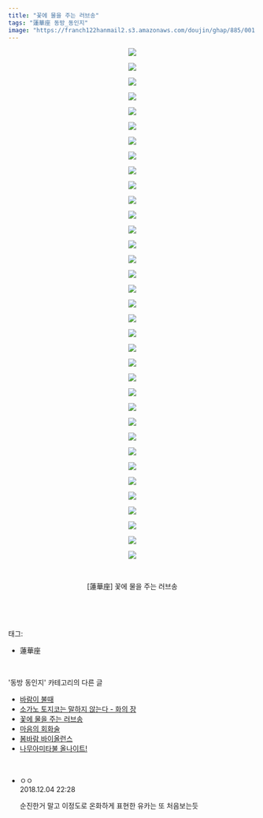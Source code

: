 ```yaml
---
title: "꽃에 물을 주는 러브송"
tags: "蓮華座 동방_동인지"
image: "https://franch122hanmail2.s3.amazonaws.com/doujin/ghap/885/001.jpg"
---
```

<div class="article">
<p style="text-align: center; clear: none; float: none;"><img src="{{ site.imgserver6 }}/ghap/885/001.jpg"/></p>
<p style="text-align: center; clear: none; float: none;"><img src="{{ site.imgserver6 }}/ghap/885/002.jpg"/></p>
<p style="text-align: center; clear: none; float: none;"><img src="{{ site.imgserver6 }}/ghap/885/003.jpg"/></p>
<p style="text-align: center; clear: none; float: none;"><img src="{{ site.imgserver6 }}/ghap/885/004.jpg"/></p>
<p style="text-align: center; clear: none; float: none;"><img src="{{ site.imgserver6 }}/ghap/885/005.jpg"/></p>
<p style="text-align: center; clear: none; float: none;"><img src="{{ site.imgserver6 }}/ghap/885/006.jpg"/></p>
<p style="text-align: center; clear: none; float: none;"><img src="{{ site.imgserver6 }}/ghap/885/007.jpg"/></p>
<p style="text-align: center; clear: none; float: none;"><img src="{{ site.imgserver6 }}/ghap/885/008.jpg"/></p>
<p style="text-align: center; clear: none; float: none;"><img src="{{ site.imgserver6 }}/ghap/885/009.jpg"/></p>
<p style="text-align: center; clear: none; float: none;"><img src="{{ site.imgserver6 }}/ghap/885/010.jpg"/></p>
<p style="text-align: center; clear: none; float: none;"><img src="{{ site.imgserver6 }}/ghap/885/011.jpg"/></p>
<p style="text-align: center; clear: none; float: none;"><img src="{{ site.imgserver6 }}/ghap/885/012.jpg"/></p>
<p style="text-align: center; clear: none; float: none;"><img src="{{ site.imgserver6 }}/ghap/885/013.jpg"/></p>
<p style="text-align: center; clear: none; float: none;"><img src="{{ site.imgserver6 }}/ghap/885/014.jpg"/></p>
<p style="text-align: center; clear: none; float: none;"><img src="{{ site.imgserver6 }}/ghap/885/015.jpg"/></p>
<p style="text-align: center; clear: none; float: none;"><img src="{{ site.imgserver6 }}/ghap/885/016.jpg"/></p>
<p style="text-align: center; clear: none; float: none;"><img src="{{ site.imgserver6 }}/ghap/885/017.jpg"/></p>
<p style="text-align: center; clear: none; float: none;"><img src="{{ site.imgserver6 }}/ghap/885/018.jpg"/></p>
<p style="text-align: center; clear: none; float: none;"><img src="{{ site.imgserver6 }}/ghap/885/019.jpg"/></p>
<p style="text-align: center; clear: none; float: none;"><img src="{{ site.imgserver6 }}/ghap/885/020.jpg"/></p>
<p style="text-align: center; clear: none; float: none;"><img src="{{ site.imgserver6 }}/ghap/885/021.jpg"/></p>
<p style="text-align: center; clear: none; float: none;"><img src="{{ site.imgserver6 }}/ghap/885/022.jpg"/></p>
<p style="text-align: center; clear: none; float: none;"><img src="{{ site.imgserver6 }}/ghap/885/023.jpg"/></p>
<p style="text-align: center; clear: none; float: none;"><img src="{{ site.imgserver6 }}/ghap/885/024.jpg"/></p>
<p style="text-align: center; clear: none; float: none;"><img src="{{ site.imgserver6 }}/ghap/885/025.jpg"/></p>
<p style="text-align: center; clear: none; float: none;"><img src="{{ site.imgserver6 }}/ghap/885/026.jpg"/></p>
<p style="text-align: center; clear: none; float: none;"><img src="{{ site.imgserver6 }}/ghap/885/027.jpg"/></p>
<p style="text-align: center; clear: none; float: none;"><img src="{{ site.imgserver6 }}/ghap/885/028.jpg"/></p>
<p style="text-align: center; clear: none; float: none;"><img src="{{ site.imgserver6 }}/ghap/885/029.jpg"/></p>
<p style="text-align: center; clear: none; float: none;"><img src="{{ site.imgserver6 }}/ghap/885/030.jpg"/></p>
<p style="text-align: center; clear: none; float: none;"><img src="{{ site.imgserver6 }}/ghap/885/031.jpg"/></p>
<p style="text-align: center; clear: none; float: none;"><img src="{{ site.imgserver6 }}/ghap/885/032.jpg"/></p>
<p style="text-align: center; clear: none; float: none;"><img src="{{ site.imgserver6 }}/ghap/885/033.jpg"/></p>
<p style="text-align: center; clear: none; float: none;"><img src="{{ site.imgserver6 }}/ghap/885/034.jpg"/></p>
<p style="text-align: center; clear: none; float: none;"><img src="{{ site.imgserver6 }}/ghap/885/035.jpg"/></p>
<p style="text-align: center; clear: none; float: none;"><br/></p>
<p style="text-align: center; clear: none; float: none;">[蓮華座] 꽃에 물을 주는 러브송</p>
<p><br/></p>
</div><br/>
<div class="tagTrail">
<p>태그: </p>
<ul>
<li>蓮華座</li>
</ul>
</div><br/>
<div class="another">
<p>'동방 동인지' 카테고리의 다른 글</p>
<ul>
<li><a href="/ghap_888">바람이 불때</a></li>
<li><a href="/ghap_887">소가노 토지코는 말하지 않는다 - 화의 장</a></li>
<li><a href="/ghap_885">꽃에 물을 주는 러브송</a></li>
<li><a href="/ghap_884">마음의 회화술</a></li>
<li><a href="/ghap_883">봄바람 바이올런스</a></li>
<li><a href="/ghap_881">나무아미타불 올나이트!</a></li>
</ul>
</div><br/>
<div class="cb_module cb_fluid">
<div class="cb_wrt cb_profile">
<div class="comment">
<ul>
<li class="cb_thumb_off" id="comment15382491">
<div class="cb_comment_area">
<div class="cb_info_area">
<div class="cb_section">
<span class="cb_nick_name">ㅇㅇ</span>
</div>
<div class="cb_section">
<span class="cb_date">2018.12.04 22:28 </span>
</div>
</div>
<div class="cb_dsc_comment">
<p class="cb_dsc">
											순진한거 말고 이정도로 온화하게 표현한 유카는 또 처음보는듯
										</p>
</div>
</div></li>
</ul>
</div>
</div><!-- commentList close -->
</div><br/>
